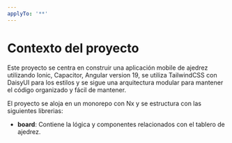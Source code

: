 ```yaml
---
applyTo: '**'
---
```


# Contexto del proyecto
Este proyecto se centra en construir una aplicación mobile de ajedrez utilizando Ionic, Capacitor,
Angular version 19, se utiliza TailwindCSS con DaisyUI para los estilos y se sigue una arquitectura modular para mantener el código organizado y fácil de mantener.

El proyecto se aloja en un monorepo con Nx y se estructura con las siguientes librerias:
- **board**: Contiene la lógica y componentes relacionados con el tablero de ajedrez.